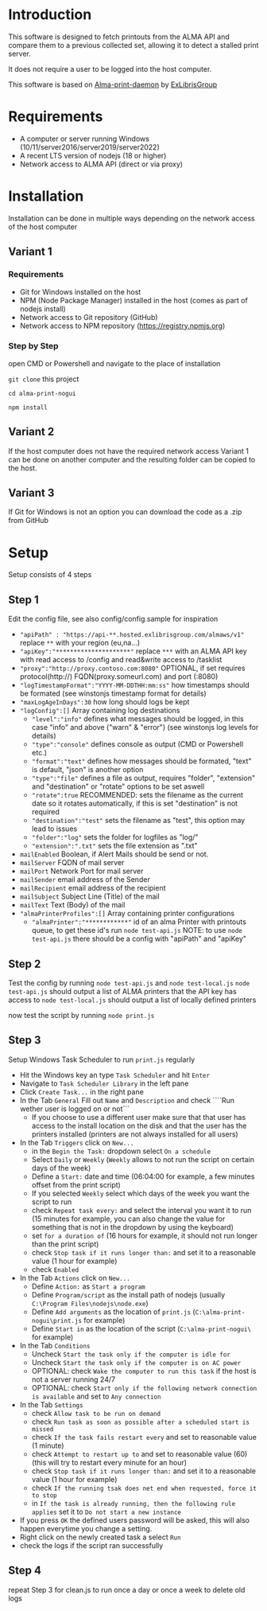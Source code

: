 # Introduction

This software is designed to fetch printouts from the ALMA API and compare them to a previous collected set, allowing it to detect a stalled print server.

It does not require a user to be logged into the host computer.

This software is based on [Alma-print-daemon](https://github.com/ExLibrisGroup/alma-print-daemon) by [ExLibrisGroup](https://github.com/ExLibrisGroup)

# Requirements

- A computer or server running Windows (10/11/server2016/server2019/server2022)
- A recent LTS version of nodejs (18 or higher)
- Network access to ALMA API (direct or via proxy)

# Installation

Installation can be done in multiple ways depending on the network access of the host computer

## Variant 1

### Requirements

- Git for Windows installed on the host
- NPM (Node Package Manager) installed in the host (comes as part of nodejs install)
- Network access to Git repository (GitHub)
- Network access to NPM repository (https://registry.npmjs.org)

### Step by Step

open CMD or Powershell and navigate to the place of installation

```git clone``` this project

```cd alma-print-nogui```

```npm install```

## Variant 2

If the host computer does not have the required network access Variant 1 can be done on another computer and the resulting folder can be copied to the host.

## Variant 3

If Git for Windows is not an option you can download the code as a .zip from GitHub

# Setup

Setup consists of 4 steps

## Step 1

Edit the config file, see also config/config.sample for inspiration

- ```"apiPath" : "https://api-**.hosted.exlibrisgroup.com/almaws/v1"``` replace ```**``` with your region (eu,na...)
- ```"apiKey":"*********************"``` replace ```***``` with an ALMA API key with read access to /config and read&write access to /tasklist
- ```"proxy":"http://proxy.contoso.com:8080"``` OPTIONAL, if set requires protocol(http://) FQDN(proxy.someurl.com) and port (:8080)
- ```"logTimestampFormat":"YYYY-MM-DDTHH:mm:ss"``` how timestamps should be formated (see winstonjs timestamp format for details)
- ```"maxLogAgeInDays":30``` how long should logs be kept
- ```"logConfig":[]``` Array containing log destinations
   * ```"level":"info"``` defines what messages should be logged, in this case "info" and above ("warn" & "error") (see winstonjs log levels for details)
   * ```"type":"console"``` defines console as output (CMD or Powershell etc.)
   * ```"format":"text"``` defines how messages should be formated, "text" is default, "json" is another option
   * ```"type":"file"``` defines a file as output, requires "folder", "extension" and "destination" or "rotate" options to be set aswell
   * ```"rotate":true``` RECOMMENDED: sets the filename as the current date so it rotates automatically, if this is set "destination" is not required
   * ```"destination":"test"``` sets the filename as "test", this option may lead to issues
   * ```"folder":"log"``` sets the folder for logfiles as "log/"
   * ```"extension":".txt"``` sets the file extension as ".txt"
- ```mailEnabled``` Boolean, if Alert Mails should be send or not.
- ```mailServer``` FQDN of mail server
- ```mailPort``` Network Port for mail server
- ```mailSender``` email address of the Sender
- ```mailRecipient``` email address of the recipient
- ```mailSubject``` Subject Line (Title) of the mail
- ```mailText``` Text (Body) of the mail
- ```"almaPrinterProfiles":[]``` Array containing printer configurations
   * ```"almaPrinter":"************"``` id of an alma Printer with printouts queue, to get these id's run ```node test-api.js``` NOTE: to use ```node test-api.js``` there should be a config with "apiPath" and "apiKey"

## Step 2

Test the config by running ```node test-api.js``` and ```node test-local.js```
```node test-api.js``` should output a list of ALMA printers that the API key has access to
```node test-local.js``` should output a list of locally defined printers

now test the script by running ```node print.js```

## Step 3

Setup Windows Task Scheduler to run ```print.js``` regularly

- Hit the Windows key an type ```Task Scheduler``` and hit ```Enter```
- Navigate to ```Task Scheduler Library``` in the left pane
- Click ```Create Task...``` in the right pane
- In the Tab ```General``` Fill out ```Name``` and ```Description``` and check ````Run wether user is logged on or not```
   * If you choose to use a different user make sure that that user has access to the install location on the disk and that the user has the printers installed (printers are not always installed for all users)
- In the Tab ```Triggers``` click on ```New...```
   * in the ```Begin the Task:``` dropdown select ```On a schedule```
   * Select ```Daily``` or ```Weekly``` (```Weekly``` allows to not run the script on certain days of the week)
   * Define a ```Start:``` date and time (06:04:00 for example, a few minutes offset from the print script)
   * If you selected ```Weekly``` select which days of the week you want the script to run
   * check ```Repeat task every:``` and select the interval you want it to run (15 minutes for example, you can also change the value for something that is not in the dropdown by using the keyboard)
   * set ```for a duration of``` (16 hours for example, it should not run longer than the print script)
   * check ```Stop task if it runs longer than:``` and set it to a reasonable value (1 hour for example)
   * check ```Enabled```
- In the Tab ```Actions``` click on ```New...```
   * Define ```Action:``` as ```Start a program```
   * Define ```Program/script``` as the install path of nodejs (usually ```C:\Program Files\nodejs\node.exe```)
   * Define ```Add arguments``` as the location of ```print.js``` (```C:\alma-print-nogui\print.js``` for example)
   * Define ```Start in``` as the location of the script (```C:\alma-print-nogui\``` for example)
- In the Tab ```Conditions```
   * Uncheck ```Start the task only if the computer is idle for```
   * Uncheck ```Start the task only if the computer is on AC power```
   * OPTIONAL: check ```Wake the computer to run this task``` if the host is not a server running 24/7
   * OPTIONAL: check ```Start only if the following network connection is available``` and set to ```Any connection```
- In the Tab ```Settings```
   * check ```Allow task to be run on demand```
   * check ```Run task as soon as possible after a scheduled start is missed```
   * check ```If the task fails restart every``` and set to reasonable value (1 minute)
   * check ```Attempt to restart up to``` and set to reasonable value (60) (this will try to restart every minute for an hour)
   * check ```Stop task if it runs longer than:``` and set it to a reasonable value (1 hour for example)
   * check ```If the running tsak does net end when requested, force it to stop```
   * in ```If the task is already running, then the following rule applies``` set it to ```Do not start a new instance```
- If you press ```OK``` the defined users password will be asked, this will also happen everytime you change a setting.
- Right click on the newly created task a select ```Run```
- check the logs if the script ran successfully

## Step 4

repeat Step 3 for clean.js to run once a day or once a week to delete old logs